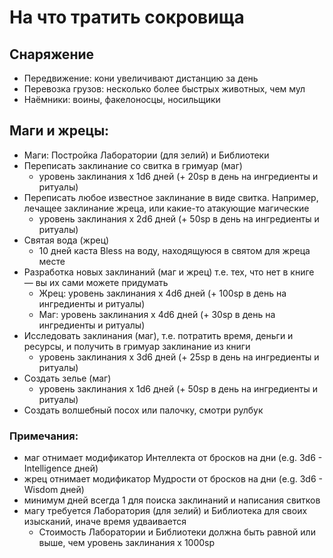 # На что тратить сокровища

## Снаряжение

- Передвижение: кони увеличивают дистанцию за день
- Перевозка грузов: несколько более быстрых животных, чем мул
- Наёмники: воины, факелоносцы, носильщики

## Маги и жрецы:

- Маги: Постройка Лаборатории (для зелий) и Библиотеки
- Переписать заклинание со свитка в гримуар (маг)
  - уровень заклинания x 1d6 дней (+ 20sp в день на ингредиенты и ритуалы)
- Переписать любое известное заклинание в виде свитка. Например, лечащее заклинание жреца, или какие-то атакующие
  магические
  - уровень заклинания x 2d6 дней (+ 50sp в день на ингредиенты и ритуалы)
- Святая вода (жрец)
  - 10 дней каста Bless на воду, находящуюся в святом для жреца месте
- Разработка новых заклинаний (маг и жрец) т.е. тех, что нет в книге — вы их сами можете придумать
  - Жрец: уровень заклинания x 4d6 дней (+ 100sp в день на ингредиенты и ритуалы)
  - Маг: уровень заклинания x 4d6 дней (+ 30sp в день на ингредиенты и ритуалы)
- Исследовать заклинания (маг), т.е. потратить время, деньги и ресурсы, и получить в гримуар заклинание из книги
  - уровень заклинания x 3d6 дней (+ 25sp в день на ингредиенты и ритуалы)
- Создать зелье (маг)
  - уровень заклинания x 1d6 дней (+ 50sp в день на ингредиенты и ритуалы)
- Создать волшебный посох или палочку, смотри рулбук

### Примечания:

- маг отнимает модификатор Интеллекта от бросков на дни (e.g. 3d6 - Intelligence дней)
- жрец отнимает модификатор Мудрости от бросков на дни (e.g. 3d6 - Wisdom дней)
- минимум дней всегда 1 для поиска заклинаний и написания свитков
- магу требуется Лаборатория (для зелий) и Библиотека для своих изысканий, иначе время удваивается
  - Стоимость Лаборатории и Библиотеки должна быть равной или выше, чем уровень заклинания x 1000sp
